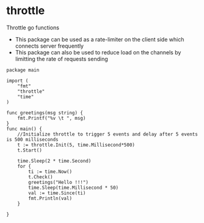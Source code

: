 # throttle
Throttle go functions
- This package can be used as a rate-limiter on the client side which connects server frequently
- This package can also be used to reduce load on the channels by limitting the rate of requests sending

```
package main

import (
	"fmt"
	"throttle"
	"time"
)

func greetings(msg string) {
	fmt.Printf("%v \t ", msg)
}
func main() {
	//Initialize throttle to trigger 5 events and delay after 5 events is 500 milliseconds
	t := throttle.Init(5, time.Millisecond*500)
	t.Start()

	time.Sleep(2 * time.Second)
	for {
		ti := time.Now()
		t.Check()
		greetings("Hello !!!")
		time.Sleep(time.Millisecond * 50)
		val := time.Since(ti)
		fmt.Println(val)
	}

}

```
